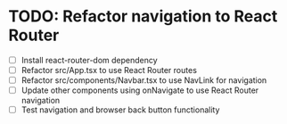 # TODO: Refactor navigation to React Router

- [ ] Install react-router-dom dependency
- [ ] Refactor src/App.tsx to use React Router routes
- [ ] Refactor src/components/Navbar.tsx to use NavLink for navigation
- [ ] Update other components using onNavigate to use React Router navigation
- [ ] Test navigation and browser back button functionality
